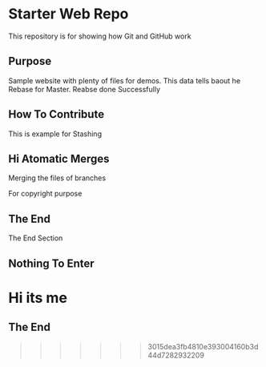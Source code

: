 # Starter Web Repo

This repository is for showing how Git and GitHub work

## Purpose

Sample website with plenty of files for demos. This data tells baout he Rebase for Master. Reabse done Successfully

## How To Contribute

This is example for Stashing

## Hi Atomatic Merges

Merging the files of branches

For copyright purpose

## The End

The End Section

## Nothing To Enter

Hi its me
=======
## The End
>>>>>>> 3015dea3fb4810e393004160b3d44d7282932209
